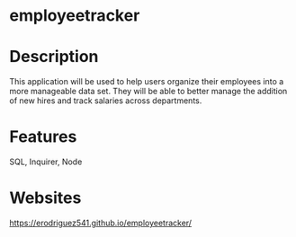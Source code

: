 # employeetracker

# Description
This application will be used to help users organize their employees into a more manageable data set.  They will be able to better manage the addition of new hires and track salaries across departments.

# Features
SQL, Inquirer, Node

# Websites
https://erodriguez541.github.io/employeetracker/